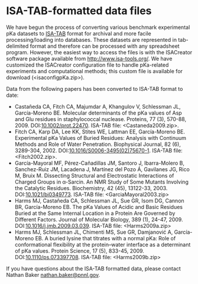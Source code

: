 ISA-TAB-formatted data files
============================

We have begun the process of converting various benchmark experimental pKa datasets to [ISA-TAB](http://www.isa-tools.org) format for archival and more facile processing/loading into databases.
These datasets are represented in tab-delimited format and therefore can be processed with any spreadsheet program.
However, the easiest way to access the files is with the ISACreator software package available from <http://www.isa-tools.org/>.
We have customized the ISACreator configuration file to handle pKa-related experiments and computational methods; this custom file is available for download (<isaconfigpKa.zip>).

Data from the following papers has been converted to ISA-TAB format to date:

* Castañeda CA, Fitch CA, Majumdar A, Khangulov V, Schlessman JL, García-Moreno BE.  Molecular determinants of the pKa values of Asp and Glu residues in staphylococcal nuclease.  Proteins, 77 (3), 570-88, 2009.  DOI:[10.1002/prot.22470](http://dx.doi.org/10.1002/prot.22470). ISA-TAB file:  <Castaneda2009.zip>.
* Fitch CA, Karp DA, Lee KK, Stites WE, Lattman EE, García-Moreno BE. Experimental pKa Values of Buried Residues: Analysis with Continuum Methods and Role of Water Penetration. Biophysical Journal, 82 (6), 3289-304, 2002. DOI:[10.1016/S0006-3495(02)75670-1](http://dx.doi.org/10.1016/S0006-3495(02)75670-1).  ISA-TAB file:  <Fitch2002.zip>.
* García-Mayoral MF, Pérez-Cañadillas JM, Santoro J, Ibarra-Molero B, Sanchez-Ruiz JM, Lacadena J, Martínez del Pozo Á, Gavilanes JG, Rico M, Bruix M. Dissecting Structural and Electrostatic Interactions of Charged Groups in α-Sarcin. An NMR Study of Some Mutants Involving the Catalytic Residues. Biochemistry, 42 (45), 13122-33, 2003. DOI:[10.1021/bi0349773](http://dx.doi.org/10.1021/bi0349773).  ISA-TAB file: <GarciaMayoral2003.zip>
* Harms MJ, Castañeda CA, Schlessman JL, Sue GR, Isom DG, Cannon BR, García-Moreno EB. The pKa Values of Acidic and Basic Residues Buried at the Same Internal Location in a Protein Are Governed by Different Factors. Journal of Molecular Biology, 389 (1), 24-47, 2009.  DOI:[10.1016/j.jmb.2009.03.039](http://dx.doi.org/10.1016/j.jmb.2009.03.039).  ISA-TAB file: <Harms2009a.zip>
* Harms MJ, Schlessman JL, Chimenti MS, Sue GR, Damjanović A, García-Moreno EB. A buried lysine that titrates with a normal pKa: Role of conformational flexibility at the protein–water interface as a determinant of pKa values. Protein Science, 17 (5), 833-45, 2009. DOI:[10.1110/ps.073397708](http://dx.doi.org/10.1110/ps.073397708). ISA-TAB file: <Harms2009b.zip>

If you have questions about the ISA-TAB formatted data, please contact Nathan Baker <nathan.baker@pnnl.gov>.